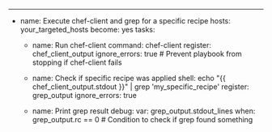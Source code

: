---
- name: Execute chef-client and grep for a specific recipe
  hosts: your_targeted_hosts
  become: yes
  tasks:
    - name: Run chef-client
      command: chef-client
      register: chef_client_output
      ignore_errors: true  # Prevent playbook from stopping if chef-client fails

    - name: Check if specific recipe was applied
      shell: echo "{{ chef_client_output.stdout }}" | grep 'my_specific_recipe'
      register: grep_output
      ignore_errors: true

    - name: Print grep result
      debug:
        var: grep_output.stdout_lines
      when: grep_output.rc == 0  # Condition to check if grep found something
